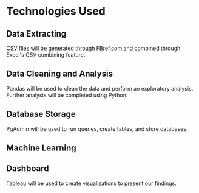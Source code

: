 # Technologies Used

## Data Extracting
CSV files will be generated through FBref.com and combined through Excel's CSV combining feature.

## Data Cleaning and Analysis
Pandas will be used to clean the data and perform an exploratory analysis. Further analysis will be completed using Python.

## Database Storage
PgAdmin will be used to run queries, create tables, and store databases.

## Machine Learning

## Dashboard
Tableau will be used to create visualizations to present our findings.
